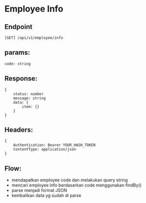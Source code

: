 # Employee Info

## Endpoint
```
[GET] /api/v1/employee/info
```

## params:

```
code: string

```

## Response:

```
{
    status: number
    message: string
    data: {
        item: {}
    }
}
```

## Headers:

```
{
    Authentication: Bearer YOUR_HASH_TOKEN
    ContentType: application/json
}
```

## Flow:

- mendapatkan employee code dan melakukan query string
- mencari employee info berdasarkan code menggunakan findBy()
- parse menjadi format JSON
- kembalikan data yg sudah di parse
